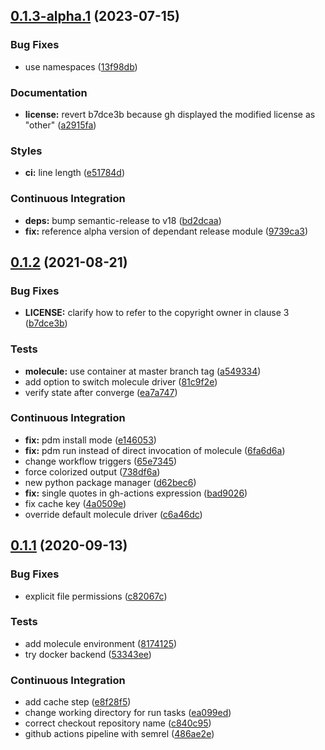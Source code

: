 ## [0.1.3-alpha.1](https://github.com/gliech/reflector-ansible-role/compare/v0.1.2...v0.1.3-alpha.1) (2023-07-15)


### Bug Fixes

* use namespaces ([13f98db](https://github.com/gliech/reflector-ansible-role/commit/13f98db9d2259c8b8aced0cd12267a4ea6f483f7))


### Documentation

* **license:** revert b7dce3b because gh displayed the modified license as "other" ([a2915fa](https://github.com/gliech/reflector-ansible-role/commit/a2915fa168a05fe61c7cacb0bf98f43728fa9cab))


### Styles

* **ci:** line length ([e51784d](https://github.com/gliech/reflector-ansible-role/commit/e51784d663da0f13264e19bb9933745579550bb0))


### Continuous Integration

* **deps:** bump semantic-release to v18 ([bd2dcaa](https://github.com/gliech/reflector-ansible-role/commit/bd2dcaa56e2a06548ea55dfe9fc8bf21153f99a6))
* **fix:** reference alpha version of dependant release module ([9739ca3](https://github.com/gliech/reflector-ansible-role/commit/9739ca3320867e041120c37fedef309d68dd7726))

## [0.1.2](https://github.com/gliech/reflector-ansible-role/compare/v0.1.1...v0.1.2) (2021-08-21)


### Bug Fixes

* **LICENSE:** clarify how to refer to the copyright owner in clause 3 ([b7dce3b](https://github.com/gliech/reflector-ansible-role/commit/b7dce3bbada23178c9b7b1dbea899f3dcba44f84))


### Tests

* **molecule:** use container at master branch tag ([a549334](https://github.com/gliech/reflector-ansible-role/commit/a5493345b51038ffd37d7f6d39aa7621ee6c5f68))
* add option to switch molecule driver ([81c9f2e](https://github.com/gliech/reflector-ansible-role/commit/81c9f2e19804d16167487fb3f33804f54442d83c))
* verify state after converge ([ea7a747](https://github.com/gliech/reflector-ansible-role/commit/ea7a7474294d30a88078acbcb9acc2838d4c8f5f))


### Continuous Integration

* **fix:** pdm install mode ([e146053](https://github.com/gliech/reflector-ansible-role/commit/e14605324393e20451b93d9d63e1c5f0c6145579))
* **fix:** pdm run instead of direct invocation of molecule ([6fa6d6a](https://github.com/gliech/reflector-ansible-role/commit/6fa6d6aac468bdeac574e92a120eab0797c4424a))
* change workflow triggers ([65e7345](https://github.com/gliech/reflector-ansible-role/commit/65e734551b8d47b44aec955717506207dacc43a9))
* force colorized output ([738df6a](https://github.com/gliech/reflector-ansible-role/commit/738df6a07d0d4c2b70598cc7f684f562f08479d6))
* new python package manager ([d62bec6](https://github.com/gliech/reflector-ansible-role/commit/d62bec62a7c4e34434e519af0b202ca87becef1c))
* **fix:** single quotes in gh-actions expression ([bad9026](https://github.com/gliech/reflector-ansible-role/commit/bad902629b0f3d17e13f227436ac48c6bb3f1850))
* fix cache key ([4a0509e](https://github.com/gliech/reflector-ansible-role/commit/4a0509edd61a7b414f3c436dc06395375744cf28))
* override default molecule driver ([c6a46dc](https://github.com/gliech/reflector-ansible-role/commit/c6a46dcd489ef60a24e103a64cb0ad7d0c3bab36))

## [0.1.1](https://github.com/gliech/reflector-ansible-role/compare/v0.1.0...v0.1.1) (2020-09-13)


### Bug Fixes

* explicit file permissions ([c82067c](https://github.com/gliech/reflector-ansible-role/commit/c82067c076f9c091abf9ef6bf72fcac390a6dd88))


### Tests

* add molecule environment ([8174125](https://github.com/gliech/reflector-ansible-role/commit/8174125e5efd919e19781f31409822a3997a069d))
* try docker backend ([53343ee](https://github.com/gliech/reflector-ansible-role/commit/53343ee8c2d8d7619b2c1e37bf51c0a85666b44c))


### Continuous Integration

* add cache step ([e8f28f5](https://github.com/gliech/reflector-ansible-role/commit/e8f28f51219b168c227b07ecfd1328e0270e488e))
* change working directory for run tasks ([ea099ed](https://github.com/gliech/reflector-ansible-role/commit/ea099ed67d81a7aa2975dbad22150ff39275383d))
* correct checkout repository name ([c840c95](https://github.com/gliech/reflector-ansible-role/commit/c840c95aa27c827490f480579f87c4a3b348cd5c))
* github actions pipeline with semrel ([486ae2e](https://github.com/gliech/reflector-ansible-role/commit/486ae2edb55c64c225d8dc8aea121864dd5402ef))
